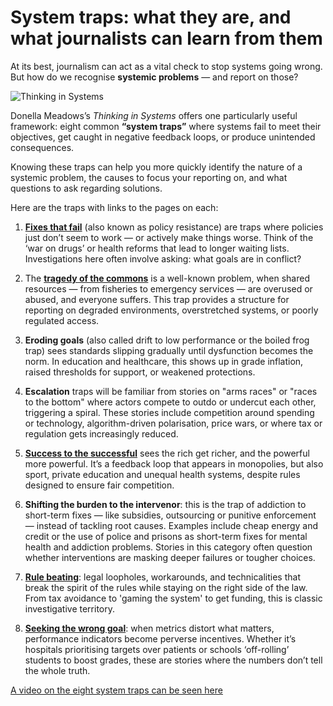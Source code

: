 # System traps: what they are, and what journalists can learn from them

At its best, journalism can act as a vital check to stop systems going wrong. But how do we recognise **systemic problems** — and report on those?

![Thinking in Systems](https://upload.wikimedia.org/wikipedia/en/7/75/Thinking_In_Systems_A_Primer.jpg)

Donella Meadows’s *Thinking in Systems* offers one particularly useful framework: eight common **“system traps”** where systems fail to meet their objectives, get caught in negative feedback loops, or produce unintended consequences.

Knowing these traps can help you more quickly identify the nature of a systemic problem, the causes to focus your reporting on, and what questions to ask regarding solutions.

Here are the traps with links to the pages on each:

1. **[Fixes that fail](policyresistance.md)** (also known as policy resistance) are traps where policies just don’t seem to work — or actively make things worse. Think of the ‘war on drugs’ or health reforms that lead to longer waiting lists. Investigations here often involve asking: what goals are in conflict?

2. The **[tragedy of the commons](tragedyofthecommons.md)** is a well-known problem, when shared resources — from fisheries to emergency services — are overused or abused, and everyone suffers. This trap provides a structure for reporting on degraded environments, overstretched systems, or poorly regulated access.

3. **Eroding goals** (also called drift to low performance or the boiled frog trap) sees standards slipping gradually until dysfunction becomes the norm. In education and healthcare, this shows up in grade inflation, raised thresholds for support, or weakened protections.

4. **Escalation** traps will be familiar from stories on "arms races" or "races to the bottom" where actors compete to outdo or undercut each other, triggering a spiral. These stories include competition around spending or technology, algorithm-driven polarisation, price wars, or where tax or regulation gets increasingly reduced.

5. **[Success to the successful](successtosuccessful.md)** sees the rich get richer, and the powerful more powerful. It’s a feedback loop that appears in monopolies, but also sport, private education and unequal health systems, despite rules designed to ensure fair competition.

6. **Shifting the burden to the intervenor**: this is the trap of addiction to short-term fixes — like subsidies, outsourcing or punitive enforcement — instead of tackling root causes. Examples include cheap energy and credit or the use of police and prisons as short-term fixes for mental health and addiction problems. Stories in this category often question whether interventions are masking deeper failures or tougher choices.

7. **[Rule beating](rulebeating.md)**: legal loopholes, workarounds, and technicalities that break the spirit of the rules while staying on the right side of the law. From tax avoidance to 'gaming the system' to get funding, this is classic investigative territory.

8. **[Seeking the wrong goal](wronggoal.md)**: when metrics distort what matters, performance indicators become perverse incentives. Whether it’s hospitals prioritising targets over patients or schools ‘off-rolling’ students to boost grades, these are stories where the numbers don’t tell the whole truth.

[A video on the eight system traps can be seen here](https://www.youtube.com/watch?v=BYSFvq8sr7A)


